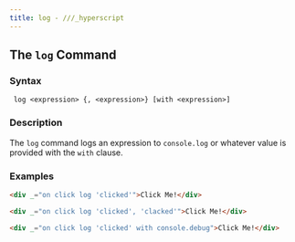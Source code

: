```yaml
---
title: log - ///_hyperscript
---
```


## The `log` Command

### Syntax

```ebnf
 log <expression> {, <expression>} [with <expression>]
```

### Description

The `log` command logs an expression to `console.log` or whatever value is provided with the `with` clause.

### Examples

```html
<div _="on click log 'clicked'">Click Me!</div>

<div _="on click log 'clicked', 'clacked'">Click Me!</div>

<div _="on click log 'clicked' with console.debug">Click Me!</div>
```
